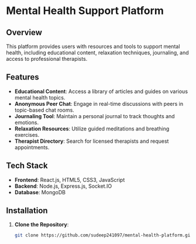 # Mental Health Support Platform

## Overview

This platform provides users with resources and tools to support mental health, including educational content, relaxation techniques, journaling, and access to professional therapists.

## Features

- **Educational Content**: Access a library of articles and guides on various mental health topics.
- **Anonymous Peer Chat**: Engage in real-time discussions with peers in topic-based chat rooms.
- **Journaling Tool**: Maintain a personal journal to track thoughts and emotions.
- **Relaxation Resources**: Utilize guided meditations and breathing exercises.
- **Therapist Directory**: Search for licensed therapists and request appointments.

## Tech Stack

- **Frontend**: React.js, HTML5, CSS3, JavaScript
- **Backend**: Node.js, Express.js, Socket.IO
- **Database**: MongoDB

## Installation

1. **Clone the Repository**:
   ```bash
   git clone https://github.com/sudeep241097/mental-health-platform.git
